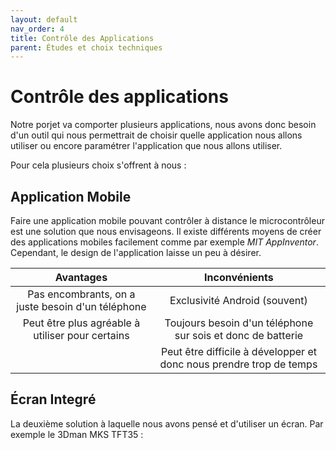 ```yaml
---
layout: default
nav_order: 4
title: Contrôle des Applications
parent: Études et choix techniques
---
```


# Contrôle des applications

Notre porjet va comporter plusieurs applications, nous avons donc besoin d'un outil qui nous permettrait de choisir quelle application nous allons utiliser ou encore paramétrer l'application que nous allons utiliser.

Pour cela plusieurs choix s'offrent à nous :

## Application Mobile

Faire une application mobile pouvant contrôler à distance le microcontrôleur est une solution que nous envisageons. Il existe différents moyens de créer des applications mobiles facilement comme par exemple *MIT AppInventor*. Cependant, le design de l'application laisse un peu à désirer.


| Avantages | Inconvénients |
|:-:|:-:|
| Pas encombrants, on a juste besoin d'un téléphone | Exclusivité Android (souvent) |
| Peut être plus agréable à utiliser pour certains|Toujours besoin d'un téléphone sur sois et donc de batterie |
| | Peut être difficile à développer et donc nous prendre trop de temps |

## Écran Integré

La deuxième solution à laquelle nous avons pensé et d'utiliser un écran. Par exemple le 3Dman MKS TFT35 : 
![]()